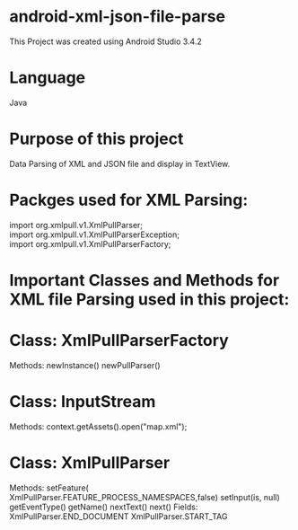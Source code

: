 # android-xml-json-file-parse
This Project was created using Android Studio 3.4.2 

# Language
Java

# Purpose of this project
Data Parsing of XML and JSON file and display in TextView.

# Packges used for XML Parsing:

import org.xmlpull.v1.XmlPullParser;\
import org.xmlpull.v1.XmlPullParserException;\
import org.xmlpull.v1.XmlPullParserFactory;

# Important Classes and Methods for XML file Parsing used in this project:

# Class: 	XmlPullParserFactory
Methods:
	newInstance()
	newPullParser()

# Class:	InputStream
Methods:
	context.getAssets().open("map.xml");

# Class:	XmlPullParser
Methods:
	setFeature( XmlPullParser.FEATURE_PROCESS_NAMESPACES,false)
	setInput(is, null)
	getEventType()
	getName()
	nextText()
	next()
Fields:
	XmlPullParser.END_DOCUMENT
	XmlPullParser.START_TAG

